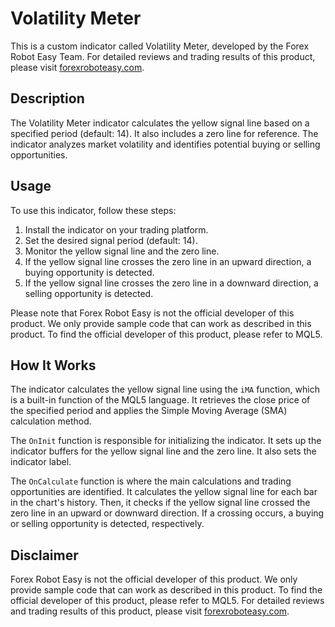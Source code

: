 # Volatility Meter

This is a custom indicator called Volatility Meter, developed by the Forex Robot Easy Team. For detailed reviews and trading results of this product, please visit [forexroboteasy.com](https://forexroboteasy.com/forex-robot-review/volatility-meter-review-pro-traders-key-to-market-movements/).

## Description
The Volatility Meter indicator calculates the yellow signal line based on a specified period (default: 14). It also includes a zero line for reference. The indicator analyzes market volatility and identifies potential buying or selling opportunities.

## Usage
To use this indicator, follow these steps:
1. Install the indicator on your trading platform.
2. Set the desired signal period (default: 14).
3. Monitor the yellow signal line and the zero line.
4. If the yellow signal line crosses the zero line in an upward direction, a buying opportunity is detected.
5. If the yellow signal line crosses the zero line in a downward direction, a selling opportunity is detected.

Please note that Forex Robot Easy is not the official developer of this product. We only provide sample code that can work as described in this product. To find the official developer of this product, please refer to MQL5.

## How It Works
The indicator calculates the yellow signal line using the `iMA` function, which is a built-in function of the MQL5 language. It retrieves the close price of the specified period and applies the Simple Moving Average (SMA) calculation method.

The `OnInit` function is responsible for initializing the indicator. It sets up the indicator buffers for the yellow signal line and the zero line. It also sets the indicator label.

The `OnCalculate` function is where the main calculations and trading opportunities are identified. It calculates the yellow signal line for each bar in the chart's history. Then, it checks if the yellow signal line crossed the zero line in an upward or downward direction. If a crossing occurs, a buying or selling opportunity is detected, respectively.

## Disclaimer
Forex Robot Easy is not the official developer of this product. We only provide sample code that can work as described in this product. To find the official developer of this product, please refer to MQL5. For detailed reviews and trading results of this product, please visit [forexroboteasy.com](https://forexroboteasy.com/forex-robot-review/volatility-meter-review-pro-traders-key-to-market-movements/).
